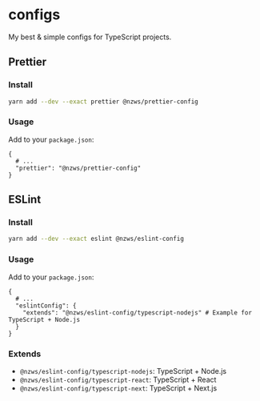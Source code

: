 # configs

My best & simple configs for TypeScript projects.

## Prettier

### Install

```bash
yarn add --dev --exact prettier @nzws/prettier-config
```

### Usage

Add to your `package.json`:

```
{
  # ...
  "prettier": "@nzws/prettier-config"
}
```

## ESLint

### Install

```bash
yarn add --dev --exact eslint @nzws/eslint-config
```

### Usage

Add to your `package.json`:

```
{
  # ...
  "eslintConfig": {
    "extends": "@nzws/eslint-config/typescript-nodejs" # Example for TypeScript + Node.js
  }
}
```

### Extends

- `@nzws/eslint-config/typescript-nodejs`: TypeScript + Node.js
- `@nzws/eslint-config/typescript-react`: TypeScript + React
- `@nzws/eslint-config/typescript-next`: TypeScript + Next.js
